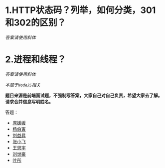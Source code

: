 # 1.HTTP状态码？列举，如何分类，301和302的区别？

_答案请使用斜体_

# 2.进程和线程？

_答案请使用斜体_

_本题于`NodeJS`相关_

**题目来源是前端面试题，不强制写答案，大家自己对自己负责，希望大家去了解。请求合并信息写明姓名。**

答题：

- [席媛媛](./week2-a-xyy.md)
- [杨伯寅](./week2-a-yby.md)
- [刘益昇](week2-a-lys.md)
- [张小飞](./week2-a-zxf.md)
- [王思宇](./week2-a-wsy.md)
- [刘世豪](./week2-a-lsh.md)
- [叶彤](./week2-a-yt.md)
